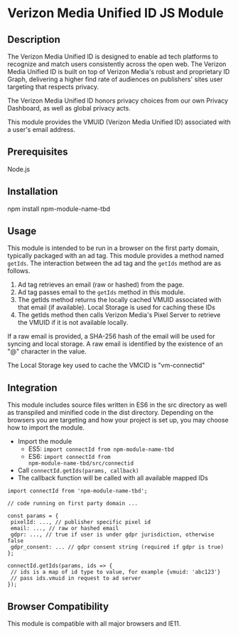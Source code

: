 # Verizon Media Unified ID JS Module

## Description

The Verizon Media Unified ID is designed to enable ad tech platforms to recognize and match users 
consistently across the open web. The Verizon Media Unified ID is built on top of Verizon Media's
 robust and proprietary ID Graph, delivering a higher find rate of audiences on publishers' sites
  user targeting that respects privacy.

The Verizon Media Unified ID honors privacy choices from our own Privacy Dashboard, as well as global privacy acts.

This module provides the VMUID (Verizon Media Unified ID) associated with a user's email address.

## Prerequisites

Node.js

## Installation

npm install npm-module-name-tbd

## Usage

This module is intended to be run in a browser on the first party domain, typically packaged with an ad tag. This 
module provides a method named <code>getIds</code>.  The interaction between the ad tag and the <code>getIds</code>
method are as follows.

1. Ad tag retrieves an email (raw or hashed) from the page.
2. Ad tag passes email to the <code>getIds</code> method in this module.  
3. The getIds method returns the locally cached VMUID associated with that email (if available).  Local Storage 
is used for caching these IDs
4. The getIds method then calls Verizon Media's Pixel Server to retrieve the VMUID if it is not available locally.

If a raw email is provided, a SHA-256 hash of the email will be used for syncing and local storage.  A raw email 
is identified by the existence of an "@" character in the value.

The Local Storage key used to cache the VMCID is "vm-connectid"

## Integration

This module includes source files written in ES6 in the src directory as well as transpiled and minified code in 
the dist directory.  Depending on the browsers you are targeting and how your project is set up, you may choose
how to import the module.

* Import the module
    * ES5: <code>import connectId from npm-module-name-tbd</code>
    * ES6: <code>import connectId from npm-module-name-tbd/src/connectid</code>
* Call <code>connectId.getIds(params, callback)</code> 
* The callback function will be called with all available mapped IDs

 ```
import connectId from 'npm-module-name-tbd';

// code running on first party domain ...

const params = {
  pixelId: ..., // publisher specific pixel id
  email: ..., // raw or hashed email
  gdpr: ..., // true if user is under gdpr jurisdiction, otherwise false
  gdpr_consent: ... // gdpr consent string (required if gdpr is true)
};

connectId.getIds(params, ids => {
  // ids is a map of id type to value, for example {vmuid: 'abc123'}
  // pass ids.vmuid in request to ad server
});
```

## Browser Compatibility

This module is compatible with all major browsers and IE11.
